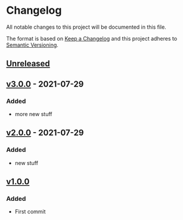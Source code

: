 # Changelog

All notable changes to this project will be documented in this file.

The format is based on [Keep a Changelog](https://keepachangelog.com/en/1.0.0/)
and this project adheres to [Semantic Versioning](https://semver.org/spec/v2.0.0.html).

## [Unreleased]

## [v3.0.0] - 2021-07-29
### Added
- more new stuff

## [v2.0.0] - 2021-07-29
### Added
- new stuff

## [v1.0.0]
### Added
- First commit

[Unreleased]: https://github.com/mattwynne/release-workflow-test/compare/v3.0.0...main
[v3.0.0]: https://github.com/mattwynne/release-workflow-test/compare/v2.0.0...main
[v2.0.0]: https://github.com/mattwynne/release-workflow-test/compare/v1.0.0...main
[v1.0.0]: https://github.com/mattwynne/release-workflow-test/compare/470406697149158f81de746b8342acdd4d4ff4ab...v1.0.0
